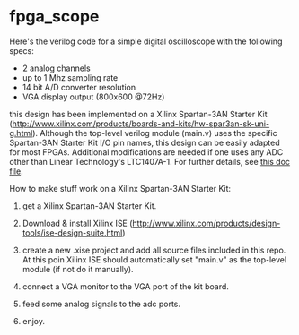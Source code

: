 # fpga_scope

Here's the verilog code for a simple digital oscilloscope with the following specs:

- 2 analog channels
- up to 1 Mhz sampling rate
- 14 bit A/D converter resolution
- VGA display output (800x600 @72Hz)

this design has been implemented on a Xilinx Spartan-3AN Starter Kit (http://www.xilinx.com/products/boards-and-kits/hw-spar3an-sk-uni-g.html). Although the top-level verilog module (main.v) uses the specific Spartan-3AN Starter Kit I/O pin names, this design can be easily adapted for most FPGAs. Additional modifications are needed if one uses any ADC other than Linear Technology's LTC1407A-1.
For further details, see [this doc file](docs.pdf).

How to make stuff work on a Xilinx Spartan-3AN Starter Kit: 

1) get a Xilinx Spartan-3AN Starter Kit.

2) Download & install Xilinx ISE (http://www.xilinx.com/products/design-tools/ise-design-suite.html)

3) create a new .xise project and add all source files included in this repo. At this poin Xilinx ISE should automatically set 
"main.v" as the top-level module (if not do it manually).

5) connect a VGA monitor to the VGA port of the kit board. 

4) feed some analog signals to the adc ports.

6) enjoy.

